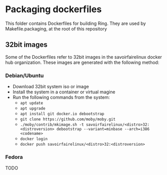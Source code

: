 # Packaging dockerfiles

This folder contains Dockerfiles for building Ring. They are used by
Makefile.packaging, at the root of this repository

## 32bit images

Some of the Dockerfiles refer to 32bit images in the savoirfairelinux docker
hub organization. These images are generated with the following method:


### Debian/Ubuntu

- Download 32bit system iso or image
- Install the system in a container or virtual magine
- Run the following commands from the system:
    * `apt update`
    * `apt upgrade`
    * `apt install git docker.io debootstrap`
    * `git clone https://github.com/moby/moby.git`
    * `./moby/contrib/mkimage.sh -t savoirfairelinux/<distro>32:<distroversion> debootstrap --variant=minbase --arch=i386 <codename>`
    * `docker login`
    * `docker push savoirfairelinux/<distro>32:<distroversion>`

### Fedora

TODO
